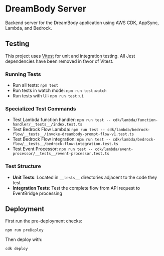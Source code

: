 # DreamBody Server

Backend server for the DreamBody application using AWS CDK, AppSync, Lambda, and Bedrock.

## Testing

This project uses [Vitest](https://vitest.dev/) for unit and integration testing. All Jest dependencies have been removed in favor of Vitest.

### Running Tests

- Run all tests: `npm test`
- Run tests in watch mode: `npm run test:watch`
- Run tests with UI: `npm run test:ui`

### Specialized Test Commands

- Test Lambda function handler: `npm run test -- cdk/lambda/function-handler/__tests__/index.test.ts`
- Test Bedrock Flow Lambda: `npm run test -- cdk/lambda/bedrock-flow/__tests__/invoke-dreambody-prompt-flow-v1.test.ts`
- Test Bedrock Flow integration: `npm run test -- cdk/lambda/bedrock-flow/__tests__/bedrock-flow-integration.test.ts`
- Test Event Processor: `npm run test -- cdk/lambda/event-processor/__tests__/event-processor.test.ts`

### Test Structure

- **Unit Tests**: Located in `__tests__` directories adjacent to the code they test
- **Integration Tests**: Test the complete flow from API request to EventBridge processing

## Deployment

First run the pre-deployment checks:

```
npm run preDeploy
```

Then deploy with:

```
cdk deploy
```
